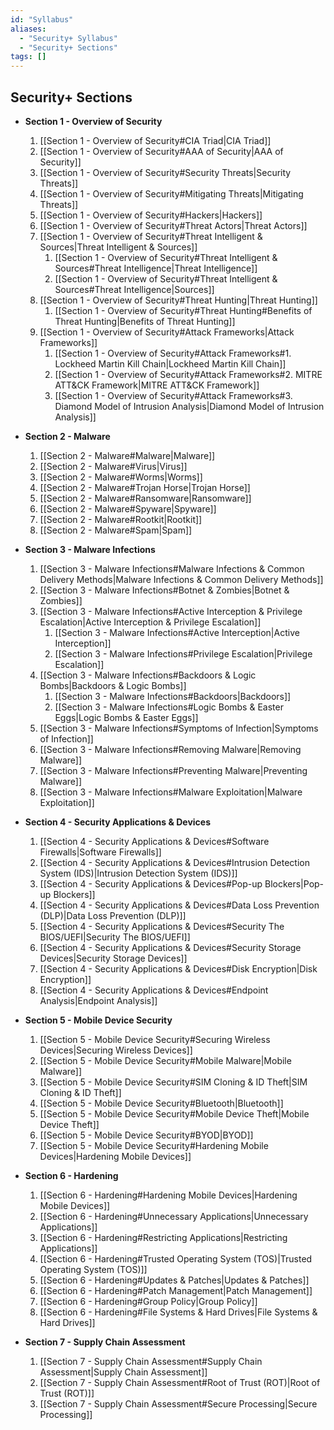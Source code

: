 ```yaml
---
id: "Syllabus"
aliases:
  - "Security+ Syllabus"
  - "Security+ Sections"
tags: []
---
```

## Security+ Sections
+ **Section 1 - Overview of Security**
    1. [[Section 1 - Overview of Security#CIA Triad|CIA Triad]]
    2. [[Section 1 - Overview of Security#AAA of Security|AAA of Security]]
    3. [[Section 1 - Overview of Security#Security Threats|Security Threats]]
    4. [[Section 1 - Overview of Security#Mitigating Threats|Mitigating Threats]]
    5. [[Section 1 - Overview of Security#Hackers|Hackers]]
    6. [[Section 1 - Overview of Security#Threat Actors|Threat Actors]]
    7. [[Section 1 - Overview of Security#Threat Intelligent & Sources|Threat Intelligent & Sources]]
        1. [[Section 1 - Overview of Security#Threat Intelligent & Sources#Threat Intelligence|Threat Intelligence]]
        2. [[Section 1 - Overview of Security#Threat Intelligent & Sources#Threat Intelligence|Sources]]
    8. [[Section 1 - Overview of Security#Threat Hunting|Threat Hunting]]
        1. [[Section 1 - Overview of Security#Threat Hunting#Benefits of Threat Hunting|Benefits of Threat Hunting]]
    9. [[Section 1 - Overview of Security#Attack Frameworks|Attack Frameworks]]
        1. [[Section 1 - Overview of Security#Attack Frameworks#1. Lockheed Martin Kill Chain|Lockheed Martin Kill Chain]]
        2. [[Section 1 - Overview of Security#Attack Frameworks#2. MITRE ATT&CK Framework|MITRE ATT&CK Framework]]
        3. [[Section 1 - Overview of Security#Attack Frameworks#3. Diamond Model of Intrusion Analysis|Diamond Model of Intrusion Analysis]]

+ **Section 2 - Malware**
    1. [[Section 2 - Malware#Malware|Malware]]
    2. [[Section 2 - Malware#Virus|Virus]]
    3. [[Section 2 - Malware#Worms|Worms]]
    4. [[Section 2 - Malware#Trojan Horse|Trojan Horse]]
    5. [[Section 2 - Malware#Ransomware|Ransomware]]
    6. [[Section 2 - Malware#Spyware|Spyware]]
    7. [[Section 2 - Malware#Rootkit|Rootkit]]
    8. [[Section 2 - Malware#Spam|Spam]]

+ **Section 3 - Malware Infections**
    1. [[Section 3 - Malware Infections#Malware Infections & Common Delivery Methods|Malware Infections & Common Delivery Methods]]
    2. [[Section 3 - Malware Infections#Botnet & Zombies|Botnet & Zombies]]
    3. [[Section 3 - Malware Infections#Active Interception & Privilege Escalation|Active Interception & Privilege Escalation]]
        1. [[Section 3 - Malware Infections#Active Interception|Active Interception]]
        2. [[Section 3 - Malware Infections#Privilege Escalation|Privilege Escalation]]
    4. [[Section 3 - Malware Infections#Backdoors & Logic Bombs|Backdoors & Logic Bombs]]
        1. [[Section 3 - Malware Infections#Backdoors|Backdoors]]
        2. [[Section 3 - Malware Infections#Logic Bombs & Easter Eggs|Logic Bombs & Easter Eggs]]
    5. [[Section 3 - Malware Infections#Symptoms of Infection|Symptoms of Infection]]
    6. [[Section 3 - Malware Infections#Removing Malware|Removing Malware]]
    7. [[Section 3 - Malware Infections#Preventing Malware|Preventing Malware]]
    8. [[Section 3 - Malware Infections#Malware Exploitation|Malware Exploitation]]

+ **Section 4 - Security Applications & Devices**
    1. [[Section 4 - Security Applications & Devices#Software Firewalls|Software Firewalls]]
    2. [[Section 4 - Security Applications & Devices#Intrusion Detection System (IDS)|Intrusion Detection System (IDS)]]
    3. [[Section 4 - Security Applications & Devices#Pop-up Blockers|Pop-up Blockers]]
    4. [[Section 4 - Security Applications & Devices#Data Loss Prevention (DLP)|Data Loss Prevention (DLP)]]
    5. [[Section 4 - Security Applications & Devices#Security The BIOS/UEFI|Security The BIOS/UEFI]]
    6. [[Section 4 - Security Applications & Devices#Security Storage Devices|Security Storage Devices]]
    7. [[Section 4 - Security Applications & Devices#Disk Encryption|Disk Encryption]]
    8. [[Section 4 - Security Applications & Devices#Endpoint Analysis|Endpoint Analysis]]

+ **Section 5 - Mobile Device Security**
    1. [[Section 5 - Mobile Device Security#Securing Wireless Devices|Securing Wireless Devices]]
    2. [[Section 5 - Mobile Device Security#Mobile Malware|Mobile Malware]]
    3. [[Section 5 - Mobile Device Security#SIM Cloning & ID Theft|SIM Cloning & ID Theft]]
    4. [[Section 5 - Mobile Device Security#Bluetooth|Bluetooth]]
    5. [[Section 5 - Mobile Device Security#Mobile Device Theft|Mobile Device Theft]]
    6. [[Section 5 - Mobile Device Security#BYOD|BYOD]]
    7. [[Section 5 - Mobile Device Security#Hardening Mobile Devices|Hardening Mobile Devices]]

+ **Section 6 - Hardening**
    1. [[Section 6 - Hardening#Hardening Mobile Devices|Hardening Mobile Devices]]
    2. [[Section 6 - Hardening#Unnecessary Applications|Unnecessary Applications]]
    3. [[Section 6 - Hardening#Restricting Applications|Restricting Applications]]
    4. [[Section 6 - Hardening#Trusted Operating System (TOS)|Trusted Operating System (TOS)]]
    5. [[Section 6 - Hardening#Updates & Patches|Updates & Patches]]
    6. [[Section 6 - Hardening#Patch Management|Patch Management]]
    7. [[Section 6 - Hardening#Group Policy|Group Policy]]
    8. [[Section 6 - Hardening#File Systems & Hard Drives|File Systems & Hard Drives]]

+ **Section 7 - Supply Chain Assessment**
    1. [[Section 7 - Supply Chain Assessment#Supply Chain Assessment|Supply Chain Assessment]]
    2. [[Section 7 - Supply Chain Assessment#Root of Trust (ROT)|Root of Trust (ROT)]]
    3. [[Section 7 - Supply Chain Assessment#Secure Processing|Secure Processing]]
